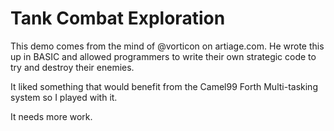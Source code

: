 # Tank Combat Exploration  

This demo comes from the mind of @vorticon on artiage.com.
He wrote this up in BASIC and allowed programmers to write their own
strategic code to try and destroy their enemies.

It liked something that would benefit from the Camel99 Forth Multi-tasking system so I played with it.

It needs more work. 
